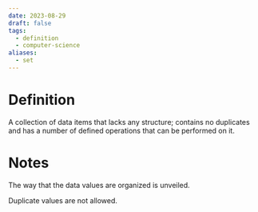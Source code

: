 ```yaml
---
date: 2023-08-29
draft: false
tags:
  - definition
  - computer-science
aliases:
  - set
---
```


# Definition

A collection of data items that lacks any structure; contains no duplicates and has a number of defined operations that can be performed on it.

# Notes

The way that the data values are organized is unveiled.

Duplicate values are not allowed.